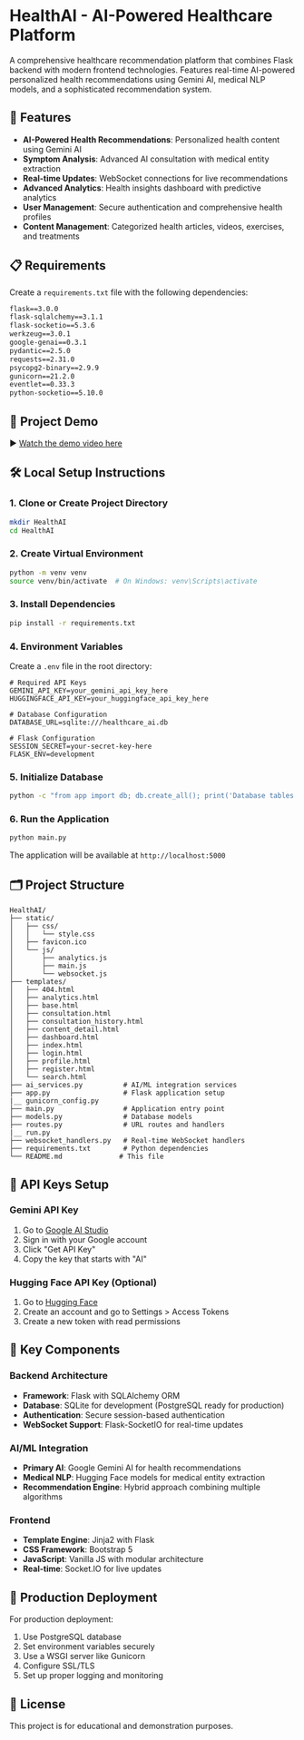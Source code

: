 # HealthAI - AI-Powered Healthcare Platform

A comprehensive healthcare recommendation platform that combines Flask backend with modern frontend technologies. Features real-time AI-powered personalized health recommendations using Gemini AI, medical NLP models, and a sophisticated recommendation system.

## 🚀 Features

- **AI-Powered Health Recommendations**: Personalized health content using Gemini AI
- **Symptom Analysis**: Advanced AI consultation with medical entity extraction
- **Real-time Updates**: WebSocket connections for live recommendations
- **Advanced Analytics**: Health insights dashboard with predictive analytics
- **User Management**: Secure authentication and comprehensive health profiles
- **Content Management**: Categorized health articles, videos, exercises, and treatments

## 📋 Requirements

Create a `requirements.txt` file with the following dependencies:

```txt
flask==3.0.0
flask-sqlalchemy==3.1.1
flask-socketio==5.3.6
werkzeug==3.0.1
google-genai==0.3.1
pydantic==2.5.0
requests==2.31.0
psycopg2-binary==2.9.9
gunicorn==21.2.0
eventlet==0.33.3
python-socketio==5.10.0
```
## 🎥 Project Demo

▶️ [Watch the demo video here](https://drive.google.com/file/d/11Xo26uHHepyUvrRQNZuaaYfJOErOLuDN/view?usp=sharing)


## 🛠️ Local Setup Instructions

### 1. Clone or Create Project Directory

```bash
mkdir HealthAI
cd HealthAI
```

### 2. Create Virtual Environment

```bash
python -m venv venv
source venv/bin/activate  # On Windows: venv\Scripts\activate
```

### 3. Install Dependencies

```bash
pip install -r requirements.txt
```

### 4. Environment Variables

Create a `.env` file in the root directory:

```env
# Required API Keys
GEMINI_API_KEY=your_gemini_api_key_here
HUGGINGFACE_API_KEY=your_huggingface_api_key_here

# Database Configuration
DATABASE_URL=sqlite:///healthcare_ai.db

# Flask Configuration
SESSION_SECRET=your-secret-key-here
FLASK_ENV=development
```

### 5. Initialize Database

```bash
python -c "from app import db; db.create_all(); print('Database tables created')"
```

### 6. Run the Application

```bash
python main.py
```

The application will be available at `http://localhost:5000`

## 🗂️ Project Structure

```
HealthAI/
├── static/
│   ├── css/
│   │   └── style.css
│   ├── favicon.ico
│   └── js/
│       ├── analytics.js
│       ├── main.js
│       └── websocket.js
├── templates/
│   ├── 404.html
│   ├── analytics.html
│   ├── base.html
│   ├── consultation.html
│   ├── consultation_history.html
│   ├── content_detail.html
│   ├── dashboard.html
│   ├── index.html
│   ├── login.html
│   ├── profile.html
│   ├── register.html
│   └── search.html
├── ai_services.py          # AI/ML integration services
├── app.py                  # Flask application setup
|__ gunicorn_config.py
├── main.py                 # Application entry point
├── models.py               # Database models
├── routes.py               # URL routes and handlers
|__ run.py
├── websocket_handlers.py   # Real-time WebSocket handlers
├── requirements.txt        # Python dependencies
└── README.md              # This file
```

## 🔑 API Keys Setup

### Gemini API Key
1. Go to [Google AI Studio](https://aistudio.google.com)
2. Sign in with your Google account
3. Click "Get API Key"
4. Copy the key that starts with "AI"

### Hugging Face API Key (Optional)
1. Go to [Hugging Face](https://huggingface.co)
2. Create an account and go to Settings > Access Tokens
3. Create a new token with read permissions

## 🌟 Key Components

### Backend Architecture
- **Framework**: Flask with SQLAlchemy ORM
- **Database**: SQLite for development (PostgreSQL ready for production)
- **Authentication**: Secure session-based authentication
- **WebSocket Support**: Flask-SocketIO for real-time updates

### AI/ML Integration
- **Primary AI**: Google Gemini AI for health recommendations
- **Medical NLP**: Hugging Face models for medical entity extraction
- **Recommendation Engine**: Hybrid approach combining multiple algorithms

### Frontend
- **Template Engine**: Jinja2 with Flask
- **CSS Framework**: Bootstrap 5
- **JavaScript**: Vanilla JS with modular architecture
- **Real-time**: Socket.IO for live updates

## 🚀 Production Deployment

For production deployment:

1. Use PostgreSQL database
2. Set environment variables securely
3. Use a WSGI server like Gunicorn
4. Configure SSL/TLS
5. Set up proper logging and monitoring

## 📄 License

This project is for educational and demonstration purposes.
